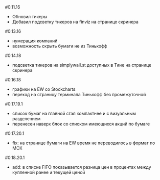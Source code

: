 #0.11.16
- Обновил тикеры
- Добавил подсветку тикеров на finviz на странице скринера

#0.13.16
- нумерация компаний
- возможность скрыть бумаги не из Тинькофф

#0.14.18
- подсветка тикеров на simplywall.st доступных в Тине на странице скринера

#0.16.18
 - графики на EW со Stockcharts
 - переход на страницу терминала Тинькофф без промежуточной
 
 #0.17.19.1
  - список бумаг на главной стал компактнее и с визуальным разделением
  - перенесен наверх блок со списком имеющихся акций по бумаге
  
  #0.17.20.1
  - fix: на странице бумаги на EW время не переводилось в формат по МСК
  
  #0.18.20.1
  - add: в списке FIFO показывается разница цен в процентах между купленной ранее и текущей ценой